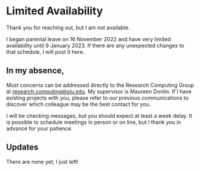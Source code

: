 ---
---

# Limited Availability

Thank you for reaching out, but I am not available.

I began parental leave on 16 November 2022 and have very limited availability until 9 January 2023. If there are any unexpected changes to that schedule, I will post it here.

## In my absence,

Most concerns can be addressed directly to the Research Computing Group at research.computing@slu.edu. My supervisor is Maureen Donlin. If I have existing projects with you, please refer to our previous communications to discover which colleague may be the best contact for you. 

I will be checking messages, but you should expect at least a week delay. It is possible to schedule meetings in person or on line, but I thank you in advance for your patience.

## Updates

There are none yet, I just left!
